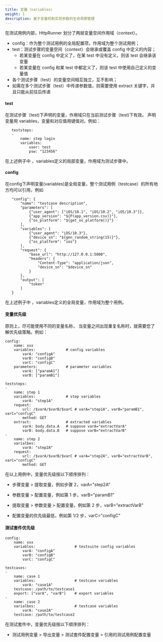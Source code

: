```yaml
---
title: 变量（variables）
weight: 1
description: 基于变量机制实现参数的生命周期管理
---
```

在测试用例内部，HttpRunner 划分了两层变量空间作用域（context）。
- config：作为整个测试用例的全局配置项，作用域为整个测试用例；
- test：测试步骤的变量空间（context）会继承或覆盖 config 中定义的内容；
    - 若某变量在 config 中定义了，在某 test 中没有定义，则该 test 会继承该变量
    - 若某变量在 config 和某 test 中都定义了，则该 test 中使用自己定义的变量值
- 各个测试步骤（test）的变量空间相互独立，互不影响；
- 如需在多个测试步骤（test）中传递参数值，则需要使用 extract 关键字，并且只能从前往后传递


#### test
   在测试步骤（test)下声明的变量，作用域只在当前测试步骤（test)下有效。
声明变量用 variables，变量和对应值用键值对。例如：
```text
   teststeps:
   -
       name: step login
       variables:
           user: test
           psw: "123456"
```
在上述例子中 ，variables定义的局部变量，作用域为测试步骤中。

#### config
   在config下声明变量(variables)是全局变量，整个测试用例（testcase）的所有地方均可以引用，例如
```text
   "config": {
       "name": "testcase description",
       "parameters": [
           {"user_agent": ["iOS/10.1", "iOS/10.2", "iOS/10.3"]},
           {"app_version": "${P(app_version.csv)}"},
           {"os_platform": "${get_os_platform()}"}
       ],
       "variables": [
           {"user_agent": "iOS/10.3"},
           {"device_sn": "${gen_random_string(15)}"},
           {"os_platform": "ios"}
       ],
       "request": {
           "base_url": "http://127.0.0.1:5000",
           "headers": {
               "Content-Type": "application/json",
               "device_sn": "$device_sn"
           }
       },
       "output": [
           "token"
       ]
   }

```
在上述例子中 ，variables定义的全局变量，作用域为整个用例。
#### 变量优先级
原则上，尽可能使用不同的变量名称， 当变量之间出现重复名称时，就需要您了解优先级策略。例如：
```text
config:
    name: xxx
    variables:              # config variables
        varA: "configA"
        varB: "configB"
        varC: "configC"
    parameters:             # parameter variables
        varA: ["paramA1"]
        varB: ["paramB1"]

teststeps:
-
    name: step 1
    variables:              # step variables
        varA: "step1A"
    request:
        url: /$varA/$varB/$varC # varA="step1A", varB="paramB1", varC="configC"
        method: GET
    extract:                # extracted variables
        varA: body.data.A   # suppose varA="extractVarA"
        varB: body.data.B   # suppose varB="extractVarB"
-
    name: step 2
    varialbes:
        varA: "step2A"
    request:
        url: /$varA/$varB/$varC # varA="step2A", varB="extractVarB", varC="configC"
        method: GET

```
在以上用例中，变量优先级按以下顺序排列：

- 步骤变量 > 提取变量，例如步骤 2，varA="step2A"

- 参数变量 > 配置变量，例如第 1 步，varB="paramB1"

- 提取变量 > 参数变量 > 配置变量，例如第 2 步，varB="extractVarB"

- 配置变量的优先级最低，例如第 1/2 步，varC="configC"

#### 测试套件优先级
```text
config:
    name: xxx
    variables:                  # testsuite config variables
        varA: "configA"
        varB: "configB"
        varC: "configC"

testcases:
-
    name: case 1
    variables:                  # testcase variables
        varA: "case1A"
    testcase: /path/to/testcase1
    export: ["varA", "varB"]    # export variables
-
    name: case 2
    varialbes:                  # testcase variables
        varA: "case2A"
    testcase: /path/to/testcase2
```
在测试套件中，变量优先级按以下顺序排列：

- 测试用例变量 > 导出变量 > 测试套件配置变量 > 引用的测试用例配置变量